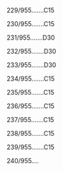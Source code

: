 229/955.......C15 


230/955.......C15 


231/955.......D30 


232/955.......D30 


233/955.......D30 


234/955.......C15 


235/955.......C15 


236/955.......C15 


237/955.......C15 


238/955.......C15 


239/955.......C15 


240/955.... 

